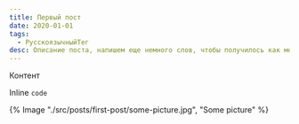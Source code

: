 ```yaml
---
title: Первый пост
date: 2020-01-01
tags:
  - РусскоязычныйТег
desc: Описание поста, напишем еще немного слов, чтобы получилось как можно больше букв и текст стал длиннее
---
```

Контент

Inline ```code```

{% Image "./src/posts/first-post/some-picture.jpg", "Some picture" %}
